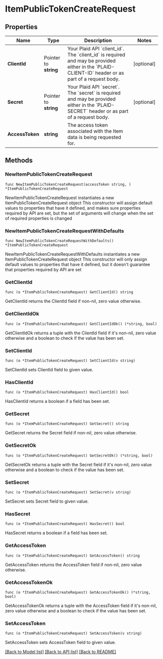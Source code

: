 # ItemPublicTokenCreateRequest

## Properties

Name | Type | Description | Notes
------------ | ------------- | ------------- | -------------
**ClientId** | Pointer to **string** | Your Plaid API &#x60;client_id&#x60;. The &#x60;client_id&#x60; is required and may be provided either in the &#x60;PLAID-CLIENT-ID&#x60; header or as part of a request body. | [optional] 
**Secret** | Pointer to **string** | Your Plaid API &#x60;secret&#x60;. The &#x60;secret&#x60; is required and may be provided either in the &#x60;PLAID-SECRET&#x60; header or as part of a request body. | [optional] 
**AccessToken** | **string** | The access token associated with the Item data is being requested for. | 

## Methods

### NewItemPublicTokenCreateRequest

`func NewItemPublicTokenCreateRequest(accessToken string, ) *ItemPublicTokenCreateRequest`

NewItemPublicTokenCreateRequest instantiates a new ItemPublicTokenCreateRequest object
This constructor will assign default values to properties that have it defined,
and makes sure properties required by API are set, but the set of arguments
will change when the set of required properties is changed

### NewItemPublicTokenCreateRequestWithDefaults

`func NewItemPublicTokenCreateRequestWithDefaults() *ItemPublicTokenCreateRequest`

NewItemPublicTokenCreateRequestWithDefaults instantiates a new ItemPublicTokenCreateRequest object
This constructor will only assign default values to properties that have it defined,
but it doesn't guarantee that properties required by API are set

### GetClientId

`func (o *ItemPublicTokenCreateRequest) GetClientId() string`

GetClientId returns the ClientId field if non-nil, zero value otherwise.

### GetClientIdOk

`func (o *ItemPublicTokenCreateRequest) GetClientIdOk() (*string, bool)`

GetClientIdOk returns a tuple with the ClientId field if it's non-nil, zero value otherwise
and a boolean to check if the value has been set.

### SetClientId

`func (o *ItemPublicTokenCreateRequest) SetClientId(v string)`

SetClientId sets ClientId field to given value.

### HasClientId

`func (o *ItemPublicTokenCreateRequest) HasClientId() bool`

HasClientId returns a boolean if a field has been set.

### GetSecret

`func (o *ItemPublicTokenCreateRequest) GetSecret() string`

GetSecret returns the Secret field if non-nil, zero value otherwise.

### GetSecretOk

`func (o *ItemPublicTokenCreateRequest) GetSecretOk() (*string, bool)`

GetSecretOk returns a tuple with the Secret field if it's non-nil, zero value otherwise
and a boolean to check if the value has been set.

### SetSecret

`func (o *ItemPublicTokenCreateRequest) SetSecret(v string)`

SetSecret sets Secret field to given value.

### HasSecret

`func (o *ItemPublicTokenCreateRequest) HasSecret() bool`

HasSecret returns a boolean if a field has been set.

### GetAccessToken

`func (o *ItemPublicTokenCreateRequest) GetAccessToken() string`

GetAccessToken returns the AccessToken field if non-nil, zero value otherwise.

### GetAccessTokenOk

`func (o *ItemPublicTokenCreateRequest) GetAccessTokenOk() (*string, bool)`

GetAccessTokenOk returns a tuple with the AccessToken field if it's non-nil, zero value otherwise
and a boolean to check if the value has been set.

### SetAccessToken

`func (o *ItemPublicTokenCreateRequest) SetAccessToken(v string)`

SetAccessToken sets AccessToken field to given value.



[[Back to Model list]](../README.md#documentation-for-models) [[Back to API list]](../README.md#documentation-for-api-endpoints) [[Back to README]](../README.md)


